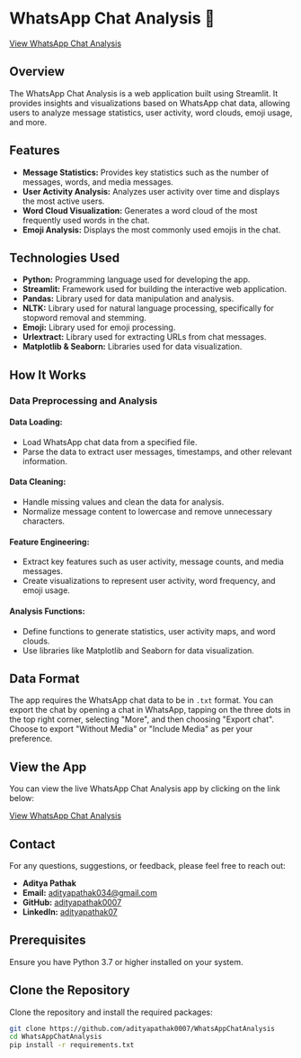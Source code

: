 # WhatsApp Chat Analysis 📱

[View WhatsApp Chat Analysis](https://whatsappchatanalysis-apzgmasfh2vbmhjztkhhfx.streamlit.app/)

## Overview

The WhatsApp Chat Analysis is a web application built using Streamlit. It provides insights and visualizations based on WhatsApp chat data, allowing users to analyze message statistics, user activity, word clouds, emoji usage, and more.

## Features

- **Message Statistics:** Provides key statistics such as the number of messages, words, and media messages.
- **User Activity Analysis:** Analyzes user activity over time and displays the most active users.
- **Word Cloud Visualization:** Generates a word cloud of the most frequently used words in the chat.
- **Emoji Analysis:** Displays the most commonly used emojis in the chat.

## Technologies Used

- **Python:** Programming language used for developing the app.
- **Streamlit:** Framework used for building the interactive web application.
- **Pandas:** Library used for data manipulation and analysis.
- **NLTK:** Library used for natural language processing, specifically for stopword removal and stemming.
- **Emoji:** Library used for emoji processing.
- **Urlextract:** Library used for extracting URLs from chat messages.
- **Matplotlib & Seaborn:** Libraries used for data visualization.

## How It Works

### Data Preprocessing and Analysis

#### Data Loading:
- Load WhatsApp chat data from a specified file.
- Parse the data to extract user messages, timestamps, and other relevant information.

#### Data Cleaning:
- Handle missing values and clean the data for analysis.
- Normalize message content to lowercase and remove unnecessary characters.

#### Feature Engineering:
- Extract key features such as user activity, message counts, and media messages.
- Create visualizations to represent user activity, word frequency, and emoji usage.

#### Analysis Functions:
- Define functions to generate statistics, user activity maps, and word clouds.
- Use libraries like Matplotlib and Seaborn for data visualization.

## Data Format
The app requires the WhatsApp chat data to be in `.txt` format. You can export the chat by opening a chat in WhatsApp, tapping on the three dots in the top right corner, selecting "More", and then choosing "Export chat". Choose to export "Without Media" or "Include Media" as per your preference.

## View the App

You can view the live WhatsApp Chat Analysis app by clicking on the link below:

[View WhatsApp Chat Analysis](https://whatsappchatanalysis-apzgmasfh2vbmhjztkhhfx.streamlit.app/)

## Contact

For any questions, suggestions, or feedback, please feel free to reach out:

- **Aditya Pathak**
- **Email:** [adityapathak034@gmail.com](mailto:adityapathak034@gmail.com)
- **GitHub:** [adityapathak0007](https://github.com/adityapathak0007)
- **LinkedIn:** [adityapathak07](https://www.linkedin.com/in/adityapathak07)

## Prerequisites

Ensure you have Python 3.7 or higher installed on your system.

## Clone the Repository

Clone the repository and install the required packages:

```bash
git clone https://github.com/adityapathak0007/WhatsAppChatAnalysis
cd WhatsAppChatAnalysis
pip install -r requirements.txt
